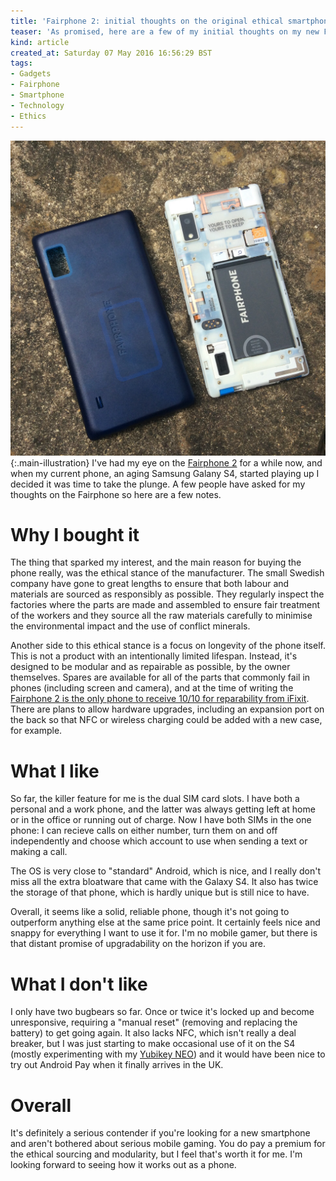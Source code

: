 ```yaml
---
title: 'Fairphone 2: initial thoughts on the original ethical smartphone'
teaser: 'As promised, here are a few of my initial thoughts on my new Fairphone'
kind: article
created_at: Saturday 07 May 2016 16:56:29 BST
tags:
- Gadgets
- Fairphone
- Smartphone
- Technology
- Ethics
---
```


![Naked Fairphone](/assets/images/posts/2016-05-07-fairphone.jpg){:.main-illustration}
I've had my eye on the [Fairphone 2](https://www.fairphone.com/) for a while now, and when my current phone, an aging Samsung Galany S4, started playing up I decided it was time to take the plunge. A few people have asked for my thoughts on the Fairphone so here are a few notes.

# Why I bought it

The thing that sparked my interest, and the main reason for buying the phone really, was the ethical stance of the manufacturer. The small Swedish company have gone to great lengths to ensure that both labour and materials are sourced as responsibly as possible. They regularly inspect the factories where the parts are made and assembled to ensure fair treatment of the workers and they source all the raw materials carefully to minimise the environmental impact and the use of conflict minerals.

Another side to this ethical stance is a focus on longevity of the phone itself. This is not a product with an intentionally limited lifespan. Instead, it's designed to be modular and as repairable as possible, by the owner themselves. Spares are available for all of the parts that commonly fail in phones (including screen and camera), and at the time of writing the [Fairphone 2 is the only phone to receive 10/10 for reparability from iFixit](https://www.ifixit.com/Teardown/Fairphone+2+Teardown/52523). There are plans to allow hardware upgrades, including an expansion port on the back so that NFC or wireless charging could be added with a new case, for example.

# What I like

So far, the killer feature for me is the dual SIM card slots. I have both a personal and a work phone, and the latter was always getting left at home or in the office or running out of charge. Now I have both SIMs in the one phone: I can recieve calls on either number, turn them on and off independently and choose which account to use when sending a text or making a call.

The OS is very close to "standard" Android, which is nice, and I really don't miss all the extra bloatware that came with the Galaxy S4. It also has twice the storage of that phone, which is hardly unique but is still nice to have.

Overall, it seems like a solid, reliable phone, though it's not going to outperform anything else at the same price point. It certainly feels nice and snappy for everything I want to use it for. I'm no mobile gamer, but there is that distant promise of upgradability on the horizon if you are.

# What I don't like

I only have two bugbears so far. Once or twice it's locked up and become unresponsive, requiring a "manual reset" (removing and replacing the battery) to get going again. It also lacks NFC, which isn't really a deal breaker, but I was just starting to make occasional use of it on the S4 (mostly experimenting with my [Yubikey NEO](https://www.yubico.com/products/yubikey-hardware/yubikey-neo/)) and it would have been nice to try out Android Pay when it finally arrives in the UK.

# Overall

It's definitely a serious contender if you're looking for a new smartphone and aren't bothered about serious mobile gaming. You do pay a premium for the ethical sourcing and modularity, but I feel that's worth it for me. I'm looking forward to seeing how it works out as a phone.
